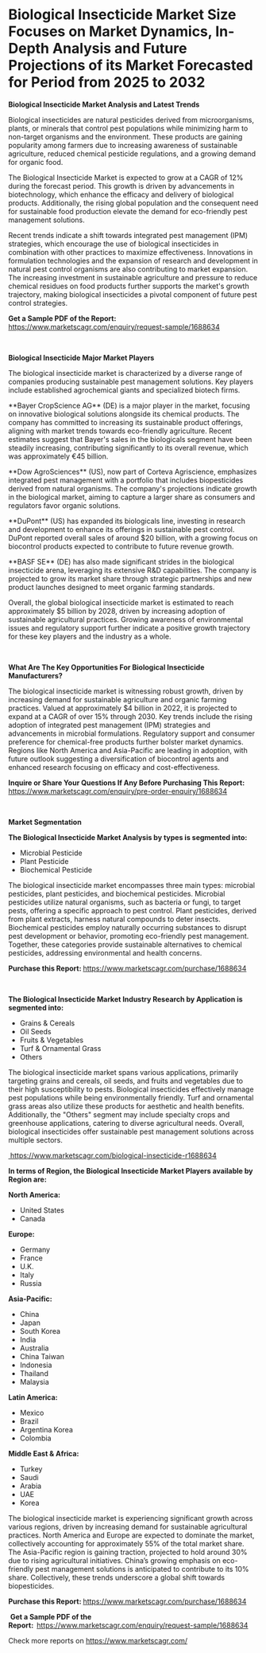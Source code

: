 <p><h1>Biological Insecticide Market Size Focuses on Market Dynamics, In-Depth Analysis and Future Projections of its Market Forecasted for Period from 2025 to 2032</h1></p><p><strong>Biological Insecticide Market Analysis and Latest Trends</strong></p>
<p><p>Biological insecticides are natural pesticides derived from microorganisms, plants, or minerals that control pest populations while minimizing harm to non-target organisms and the environment. These products are gaining popularity among farmers due to increasing awareness of sustainable agriculture, reduced chemical pesticide regulations, and a growing demand for organic food. </p><p>The Biological Insecticide Market is expected to grow at a CAGR of 12% during the forecast period. This growth is driven by advancements in biotechnology, which enhance the efficacy and delivery of biological products. Additionally, the rising global population and the consequent need for sustainable food production elevate the demand for eco-friendly pest management solutions. </p><p>Recent trends indicate a shift towards integrated pest management (IPM) strategies, which encourage the use of biological insecticides in combination with other practices to maximize effectiveness. Innovations in formulation technologies and the expansion of research and development in natural pest control organisms are also contributing to market expansion. The increasing investment in sustainable agriculture and pressure to reduce chemical residues on food products further supports the market's growth trajectory, making biological insecticides a pivotal component of future pest control strategies.</p></p>
<p><strong>Get a Sample PDF of the Report:&nbsp;</strong> <a href="https://www.marketscagr.com/enquiry/request-sample/1688634?utm_campaign=2893&utm_medium=2&utm_source=Github&utm_content=ia&utm_term=26032025&utm_id=biological-insecticide">https://www.marketscagr.com/enquiry/request-sample/1688634</a></p>
<p>&nbsp;</p>
<p><strong>Biological Insecticide Major Market Players</strong></p>
<p><p>The biological insecticide market is characterized by a diverse range of companies producing sustainable pest management solutions. Key players include established agrochemical giants and specialized biotech firms.</p><p>**Bayer CropScience AG** (DE) is a major player in the market, focusing on innovative biological solutions alongside its chemical products. The company has committed to increasing its sustainable product offerings, aligning with market trends towards eco-friendly agriculture. Recent estimates suggest that Bayer's sales in the biologicals segment have been steadily increasing, contributing significantly to its overall revenue, which was approximately €45 billion.</p><p>**Dow AgroSciences** (US), now part of Corteva Agriscience, emphasizes integrated pest management with a portfolio that includes biopesticides derived from natural organisms. The company's projections indicate growth in the biological market, aiming to capture a larger share as consumers and regulators favor organic solutions.</p><p>**DuPont** (US) has expanded its biologicals line, investing in research and development to enhance its offerings in sustainable pest control. DuPont reported overall sales of around $20 billion, with a growing focus on biocontrol products expected to contribute to future revenue growth.</p><p>**BASF SE** (DE) has also made significant strides in the biological insecticide arena, leveraging its extensive R&D capabilities. The company is projected to grow its market share through strategic partnerships and new product launches designed to meet organic farming standards.</p><p>Overall, the global biological insecticide market is estimated to reach approximately $5 billion by 2028, driven by increasing adoption of sustainable agricultural practices. Growing awareness of environmental issues and regulatory support further indicate a positive growth trajectory for these key players and the industry as a whole.</p></p>
<p>&nbsp;</p>
<p><strong>What Are The Key Opportunities For Biological Insecticide Manufacturers?</strong></p>
<p><p>The biological insecticide market is witnessing robust growth, driven by increasing demand for sustainable agriculture and organic farming practices. Valued at approximately $4 billion in 2022, it is projected to expand at a CAGR of over 15% through 2030. Key trends include the rising adoption of integrated pest management (IPM) strategies and advancements in microbial formulations. Regulatory support and consumer preference for chemical-free products further bolster market dynamics. Regions like North America and Asia-Pacific are leading in adoption, with future outlook suggesting a diversification of biocontrol agents and enhanced research focusing on efficacy and cost-effectiveness.</p></p>
<p><strong>Inquire or Share Your Questions If Any Before Purchasing This Report:</strong> <a href="https://www.marketscagr.com/enquiry/pre-order-enquiry/1688634?utm_campaign=2893&utm_medium=2&utm_source=Github&utm_content=ia&utm_term=26032025&utm_id=biological-insecticide">https://www.marketscagr.com/enquiry/pre-order-enquiry/1688634</a></p>
<p>&nbsp;</p>
<p><strong>Market Segmentation</strong></p>
<p><strong>The Biological Insecticide Market Analysis by types is segmented into:</strong></p>
<p><ul><li>Microbial Pesticide</li><li>Plant Pesticide</li><li>Biochemical Pesticide</li></ul></p>
<p><p>The biological insecticide market encompasses three main types: microbial pesticides, plant pesticides, and biochemical pesticides. Microbial pesticides utilize natural organisms, such as bacteria or fungi, to target pests, offering a specific approach to pest control. Plant pesticides, derived from plant extracts, harness natural compounds to deter insects. Biochemical pesticides employ naturally occurring substances to disrupt pest development or behavior, promoting eco-friendly pest management. Together, these categories provide sustainable alternatives to chemical pesticides, addressing environmental and health concerns.</p></p>
<p><strong>Purchase this Report:&nbsp;</strong><a href="https://www.marketscagr.com/purchase/1688634?utm_campaign=2893&utm_medium=2&utm_source=Github&utm_content=ia&utm_term=26032025&utm_id=biological-insecticide">https://www.marketscagr.com/purchase/1688634</a></p>
<p>&nbsp;</p>
<p><strong>The Biological Insecticide Market Industry Research by Application is segmented into:</strong></p>
<p><ul><li>Grains & Cereals</li><li>Oil Seeds</li><li>Fruits & Vegetables</li><li>Turf & Ornamental Grass</li><li>Others</li></ul></p>
<p><p>The biological insecticide market spans various applications, primarily targeting grains and cereals, oil seeds, and fruits and vegetables due to their high susceptibility to pests. Biological insecticides effectively manage pest populations while being environmentally friendly. Turf and ornamental grass areas also utilize these products for aesthetic and health benefits. Additionally, the "Others" segment may include specialty crops and greenhouse applications, catering to diverse agricultural needs. Overall, biological insecticides offer sustainable pest management solutions across multiple sectors.</p></p>
<p><a href="https://www.marketscagr.com/biological-insecticide-r1688634?utm_campaign=2893&utm_medium=2&utm_source=Github&utm_content=ia&utm_term=26032025&utm_id=biological-insecticide">&nbsp;https://www.marketscagr.com/biological-insecticide-r1688634</a></p>
<p><strong>In terms of Region, the Biological Insecticide Market Players available by Region are:</strong></p>
<p>
    <p> <strong> North America: </strong>
        <ul>
            <li>United States</li>
            <li>Canada</li>
        </ul>
        </p> 
    <p> <strong> Europe: </strong>
        <ul>
            <li>Germany</li>
            <li>France</li>
            <li>U.K.</li>
            <li>Italy</li>
            <li>Russia</li>
        </ul>
        </p> 
    <p> <strong> Asia-Pacific: </strong>
        <ul>
            <li>China</li>
            <li>Japan</li>
            <li>South Korea</li>
            <li>India</li>
            <li>Australia</li>
            <li>China Taiwan</li>
            <li>Indonesia</li>
            <li>Thailand</li>
            <li>Malaysia</li>
        </ul>
        </p> 
    <p> <strong> Latin America: </strong>
        <ul>
            <li>Mexico</li>
            <li>Brazil</li>
            <li>Argentina Korea</li>
            <li>Colombia</li>
        </ul>
        </p> 
    <p> <strong> Middle East & Africa: </strong>
        <ul>
            <li>Turkey</li>
            <li>Saudi</li>
            <li>Arabia</li>
            <li>UAE</li>
            <li>Korea</li>
        </ul>
    </p>
    </p>
<p><p>The biological insecticide market is experiencing significant growth across various regions, driven by increasing demand for sustainable agricultural practices. North America and Europe are expected to dominate the market, collectively accounting for approximately 55% of the total market share. The Asia-Pacific region is gaining traction, projected to hold around 30% due to rising agricultural initiatives. China’s growing emphasis on eco-friendly pest management solutions is anticipated to contribute to its 10% share. Collectively, these trends underscore a global shift towards biopesticides.</p></p>
<p><strong>Purchase this Report: </strong><a href="https://www.marketscagr.com/purchase/1688634?utm_campaign=2893&utm_medium=2&utm_source=Github&utm_content=ia&utm_term=26032025&utm_id=biological-insecticide">https://www.marketscagr.com/purchase/1688634</a></p>
<p>&nbsp;<strong>Get a Sample PDF of the Report:&nbsp;&nbsp;</strong><a href="https://www.marketscagr.com/enquiry/request-sample/1688634?utm_campaign=2893&utm_medium=2&utm_source=Github&utm_content=ia&utm_term=26032025&utm_id=biological-insecticide">https://www.marketscagr.com/enquiry/request-sample/1688634</a></p>
<p><strong></strong></p>
<p>Check more reports on <a href="https://www.marketscagr.com/?utm_campaign=2893&utm_medium=2&utm_source=Github&utm_content=ia&utm_term=26032025&utm_id=biological-insecticide">https://www.marketscagr.com/</a></p>